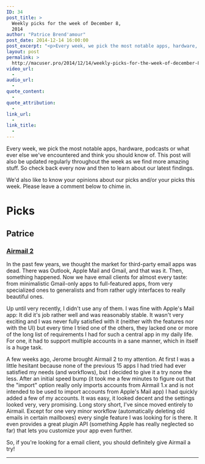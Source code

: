 ```yaml
---
ID: 34
post_title: >
  Weekly picks for the week of December 8,
  2014
author: "Patrice Brend'amour"
post_date: 2014-12-14 16:00:00
post_excerpt: "<p>Every week, we pick the most notable apps, hardware, podcasts or what ever else we've encountered and think you should know of. This post will also be updated regularly throughout the week as we find more amazing stuff. So check back every now and then to learn about our latest findings.</p><p>Our picks:</p><ul><li>Airmail 2 for OS X</li></ul>"
layout: post
permalink: >
  http://macuser.pro/2014/12/14/weekly-picks-for-the-week-of-december-8-2014/
video_url:
  - 
audio_url:
  - 
quote_content:
  - 
quote_attribution:
  - 
link_url:
  - 
link_title:
  - 
---
```




Every week, we pick the most notable apps, hardware, podcasts or what ever else we've encountered and think you should know of. This post will also be updated regularly throughout the week as we find more amazing stuff. So check back every now and then to learn about our latest findings.

We'd also like to know your opinions about our picks and/or your picks this week. Please leave a comment below to chime in.

# Picks

## Patrice

### [Airmail 2](https://itunes.apple.com/us/app/airmail-2.0/id918858936?mt=12&amp;uo=4&amp;at=1l3vb3F)

In the past few years, we thought the market for third-party email apps was dead. There was Outlook, Apple Mail and Gmail, and that was it. Then, something happened. Now we have email clients for almost every taste: from minimalistic Gmail-only apps to full-featured apps, from very specialized ones to generalists and from rather ugly interfaces to really beautiful ones.  

Up until very recently, I didn't use any of them. I was fine with Apple's Mail app: It did it's job rather well and was reasonably stable. It wasn't very exciting and I was never fully satisfied with it (neither with the features nor with the UI) but every time I tried one of the others, they lacked one or more of the long list of requirements I had for such a central app in my daily life. For one, it had to support multiple accounts in a sane manner, which in itself is a huge task.

A few weeks ago, Jerome brought Airmail 2 to my attention. At first I was a little hesitant because none of the previous 15 apps I had tried had ever satisfied my needs (and workflows), but I decided to give it a try none the less. After an initial speed bump (it took me a few minutes to figure out that the "import" option really only imports accounts from Airmail 1.x and is not intended to be used to import accounts from Apple's Mail app) I had quickly added a few of my accounts. It was easy, it looked decent and the settings looked very, very promising. Long story short, I've since moved entirely to Airmail. Except for one very minor workflow (automatically deleting old emails in certain mailboxes) every single feature I was looking for is there. It even provides a great plugin API (something Apple has really neglected so far) that lets you customize your app even further. 

So, if you're looking for a email client, you should definitely give Airmail a try!

***